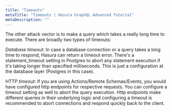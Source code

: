 ```yaml
---
title: "Timeouts"
metaTitle: "Timeouts | Hasura GraphQL Advanced Tutorial"
metaDescription: ""
---
```


The other attack vector is to make a query which takes a really long time to execute. There are broadly two types of timeouts:

*Database timeout*: In case a database connection or a query takes a long time to respond, Hasura can return a timeout error. There's a statement_timeout setting in Postgres to abort any statement execution if it's taking longer than specified milliseconds. This is just a configuration at the database layer (Postgres in this case).

*HTTP timeout*: If you are using Actions/Remote Schemas/Events, you would have configured http endpoints for respective requests. You can configure a timeout setting as well to abort the query execution. Http endpoints make different queries in their underlying logic and configuring a timeout is recommended to abort connections and respond quickly back to the client.
